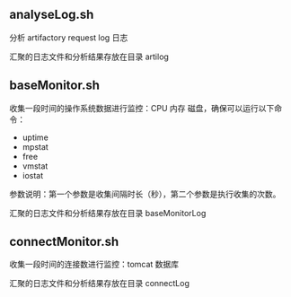 ## analyseLog.sh
分析 artifactory request log 日志

汇聚的日志文件和分析结果存放在目录 artilog

## baseMonitor.sh
收集一段时间的操作系统数据进行监控：CPU 内存 磁盘，确保可以运行以下命令：
- uptime
- mpstat
- free
- vmstat
- iostat

参数说明：第一个参数是收集间隔时长（秒），第二个参数是执行收集的次数。

汇聚的日志文件和分析结果存放在目录 baseMonitorLog

## connectMonitor.sh
收集一段时间的连接数进行监控：tomcat 数据库

汇聚的日志文件和分析结果存放在目录 connectLog

